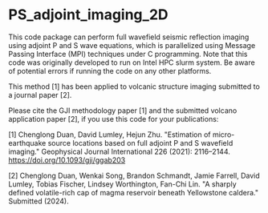 # PS_adjoint_imaging_2D

This code package can perform full wavefield seismic reflection imaging using adjoint P and S wave equations, which is parallelized using Message Passing Interface (MPI) techniques under C programming. Note that this code was originally developed to run on Intel HPC slurm system. Be aware of potential errors if running the code on any other platforms.

This method [1] has been applied to volcanic structure imaging submitted to a journal paper [2].

Please cite the GJI methodology paper [1] and the submitted volcano application paper [2], if you use this code for your publications:

[1] Chenglong Duan, David Lumley, Hejun Zhu. "Estimation of micro-earthquake source locations based on full adjoint P and S wavefield imaging." Geophysical Journal International 226 (2021): 2116–2144. https://doi.org/10.1093/gji/ggab203

[2] Chenglong Duan, Wenkai Song, Brandon Schmandt, Jamie Farrell, David Lumley, Tobias Fischer, Lindsey Worthington, Fan-Chi Lin. "A sharply defined volatile-rich cap of magma reservoir beneath Yellowstone caldera." Submitted (2024).
